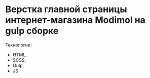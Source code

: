 # Верстка главной страницы интернет-магазина Modimol на gulp сборке

Технологии:

- HTML,
- SCSS,
- Gulp,
- JS
